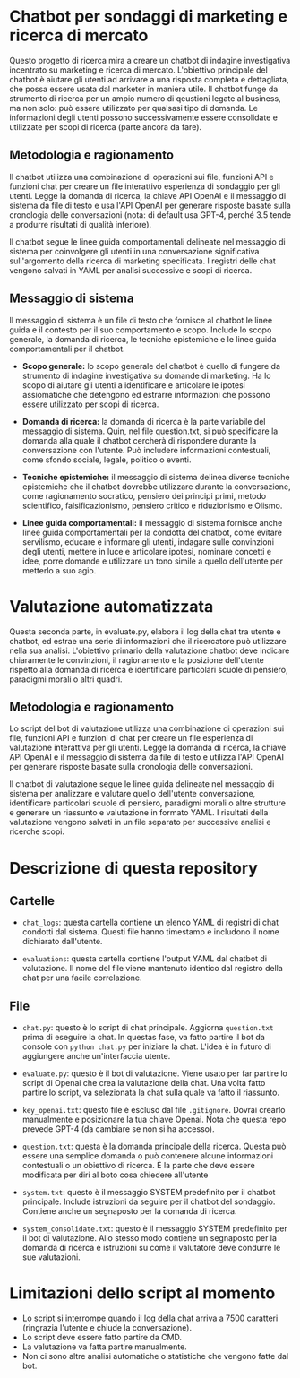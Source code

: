 # Chatbot per sondaggi di marketing e ricerca di mercato

Questo progetto di ricerca mira a creare un chatbot di indagine investigativa incentrato su marketing e ricerca di mercato.
L'obiettivo principale del chatbot è aiutare gli utenti ad arrivare a una risposta completa e dettagliata, che possa essere usata dal marketer in maniera utile. Il chatbot funge da strumento di ricerca per un ampio numero di qeustioni legate al business, ma non solo: può essere utilizzato per qualsasi tipo di domanda.
Le informazioni degli utenti possono successivamente essere consolidate e utilizzate per scopi di ricerca (parte ancora da fare).

## Metodologia e ragionamento

Il chatbot utilizza una combinazione di operazioni sui file, funzioni API e funzioni chat per creare un file interattivo
esperienza di sondaggio per gli utenti. Legge la domanda di ricerca, la chiave API OpenAI e il messaggio di sistema da file di testo e usa
l'API OpenAI per generare risposte basate sulla cronologia delle conversazioni (nota: di default usa GPT-4, perché 3.5 tende a produrre risultati di qualità inferiore).

Il chatbot segue le linee guida comportamentali delineate nel messaggio di sistema per coinvolgere gli utenti in una conversazione significativa sull'argomento della ricerca di marketing specificata. I registri delle chat vengono salvati in YAML  per analisi successive e scopi di ricerca.

## Messaggio di sistema

Il messaggio di sistema è un file di testo che fornisce al chatbot le linee guida e il contesto per il suo comportamento e scopo. Include lo scopo generale, la domanda di ricerca, le tecniche epistemiche e le linee guida comportamentali per il chatbot.

- **Scopo generale:** lo scopo generale del chatbot è quello di fungere da strumento di indagine investigativa su domande di marketing.
Ha lo scopo di aiutare gli utenti a identificare e articolare le ipotesi assiomatiche che detengono ed estrarre informazioni che possono essere
utilizzato per scopi di ricerca.

- **Domanda di ricerca:** la domanda di ricerca è la parte variabile del messaggio di sistema. Quin, nel file question.txt, si può specificare la domanda alla quale il chatbot cercherà di rispondere durante la conversazione con l'utente. Può includere informazioni contestuali, come sfondo sociale, legale, politico o eventi.

- **Tecniche epistemiche:** il messaggio di sistema delinea diverse tecniche epistemiche che il chatbot dovrebbe utilizzare durante la conversazione, come
ragionamento socratico, pensiero dei principi primi, metodo scientifico, falsificazionismo, pensiero critico e riduzionismo e Olismo.

- **Linee guida comportamentali:** il messaggio di sistema fornisce anche linee guida comportamentali per la condotta del chatbot, come evitare servilismo, educare e informare gli utenti, indagare sulle convinzioni degli utenti, mettere in luce e articolare ipotesi, nominare concetti e idee, porre domande e utilizzare un tono simile a quello dell'utente per metterlo a suo agio.

# Valutazione automatizzata

Questa seconda parte, in evaluate.py, elabora il log della chat tra utente e chatbot, ed estrae una serie di informazioni che il ricercatore può utilizzare nella sua analisi.
L'obiettivo primario della valutazione chatbot deve indicare chiaramente le convinzioni, il ragionamento e la posizione dell'utente rispetto alla domanda di ricerca e identificare particolari scuole di pensiero, paradigmi morali o altri quadri.

## Metodologia e ragionamento

Lo script del bot di valutazione utilizza una combinazione di operazioni sui file, funzioni API e funzioni di chat per creare un file
esperienza di valutazione interattiva per gli utenti. Legge la domanda di ricerca, la chiave API OpenAI e il messaggio di sistema da
file di testo e utilizza l'API OpenAI per generare risposte basate sulla cronologia delle conversazioni.

Il chatbot di valutazione segue le linee guida delineate nel messaggio di sistema per analizzare e valutare quello dell'utente
conversazione, identificare particolari scuole di pensiero, paradigmi morali o altre strutture e generare un riassunto
e valutazione in formato YAML. I risultati della valutazione vengono salvati in un file separato per successive analisi e ricerche
scopi.

# Descrizione di questa repository

## Cartelle

- `chat_logs`: questa cartella contiene un elenco YAML di registri di chat condotti dal sistema. Questi file hanno timestamp e includono il nome dichiarato dall'utente.

- `evaluations`: questa cartella contiene l'output YAML dal chatbot di valutazione. Il nome del file viene mantenuto identico dal registro della chat per una facile correlazione.

## File

- `chat.py`: questo è lo script di chat principale. Aggiorna `question.txt` prima di eseguire la chat. In questas fase, va fatto partire il bot da console con `python chat.py` per iniziare la chat. L'idea è in futuro di aggiungere anche un'interfaccia utente.

- `evaluate.py`: questo è il bot di valutazione. Viene usato per far partire lo script di Openai che crea la valutazione della chat. Una volta fatto partire lo script, va selezionata la chat sulla quale va fatto il riassunto.

- `key_openai.txt`: questo file è escluso dal file `.gitignore`. Dovrai crearlo manualmente e posizionare la tua chiave Openai. Nota che questa repo prevede GPT-4 (da cambiare se non si ha accesso).

- `question.txt`: questa è la domanda principale della ricerca. Questa può essere una semplice domanda o può contenere alcune informazioni contestuali o un obiettivo di ricerca. È la parte che deve essere modificata per diri al boto cosa chiedere all'utente

- `system.txt`: questo è il messaggio SYSTEM predefinito per il chatbot principale. Include istruzioni da seguire per il chatbot del sondaggio. Contiene anche un segnaposto per la domanda di ricerca.

- `system_consolidate.txt`: questo è il messaggio SYSTEM predefinito per il bot di valutazione. Allo stesso modo contiene un segnaposto per la domanda di ricerca e istruzioni su come il valutatore deve condurre le sue valutazioni.

# Limitazioni dello script al momento

- Lo script si interrompe quando il log della chat arriva a 7500 caratteri (ringrazia l'utente e chiude la conversazione).
- Lo script deve essere fatto partire da CMD.
- La valutazione va fatta partire manualmente.
- Non ci sono altre analisi automatiche o statistiche che vengono fatte dal bot.